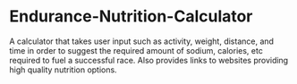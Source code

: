 # Endurance-Nutrition-Calculator
A calculator that takes user input such as activity, weight, distance, and time in order to suggest the required amount of sodium, calories, etc required to fuel a successful race. Also provides links to websites providing high quality nutrition options.

